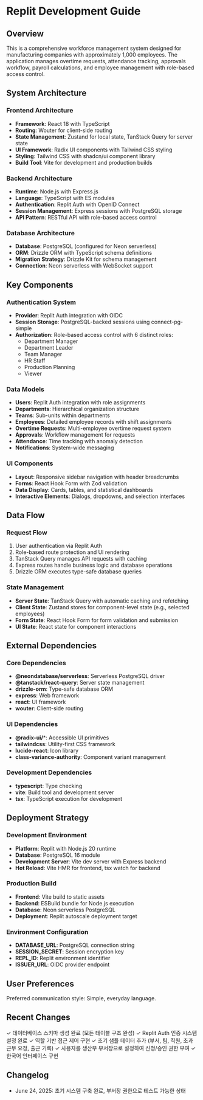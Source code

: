 # Replit Development Guide

## Overview

This is a comprehensive workforce management system designed for manufacturing companies with approximately 1,000 employees. The application manages overtime requests, attendance tracking, approvals workflow, payroll calculations, and employee management with role-based access control.

## System Architecture

### Frontend Architecture
- **Framework**: React 18 with TypeScript
- **Routing**: Wouter for client-side routing
- **State Management**: Zustand for local state, TanStack Query for server state
- **UI Framework**: Radix UI components with Tailwind CSS styling
- **Styling**: Tailwind CSS with shadcn/ui component library
- **Build Tool**: Vite for development and production builds

### Backend Architecture
- **Runtime**: Node.js with Express.js
- **Language**: TypeScript with ES modules
- **Authentication**: Replit Auth with OpenID Connect
- **Session Management**: Express sessions with PostgreSQL storage
- **API Pattern**: RESTful API with role-based access control

### Database Architecture
- **Database**: PostgreSQL (configured for Neon serverless)
- **ORM**: Drizzle ORM with TypeScript schema definitions
- **Migration Strategy**: Drizzle Kit for schema management
- **Connection**: Neon serverless with WebSocket support

## Key Components

### Authentication System
- **Provider**: Replit Auth integration with OIDC
- **Session Storage**: PostgreSQL-backed sessions using connect-pg-simple
- **Authorization**: Role-based access control with 6 distinct roles:
  - Department Manager
  - Department Leader  
  - Team Manager
  - HR Staff
  - Production Planning
  - Viewer

### Data Models
- **Users**: Replit Auth integration with role assignments
- **Departments**: Hierarchical organization structure
- **Teams**: Sub-units within departments
- **Employees**: Detailed employee records with shift assignments
- **Overtime Requests**: Multi-employee overtime request system
- **Approvals**: Workflow management for requests
- **Attendance**: Time tracking with anomaly detection
- **Notifications**: System-wide messaging

### UI Components
- **Layout**: Responsive sidebar navigation with header breadcrumbs
- **Forms**: React Hook Form with Zod validation
- **Data Display**: Cards, tables, and statistical dashboards
- **Interactive Elements**: Dialogs, dropdowns, and selection interfaces

## Data Flow

### Request Flow
1. User authentication via Replit Auth
2. Role-based route protection and UI rendering
3. TanStack Query manages API requests with caching
4. Express routes handle business logic and database operations
5. Drizzle ORM executes type-safe database queries

### State Management
- **Server State**: TanStack Query with automatic caching and refetching
- **Client State**: Zustand stores for component-level state (e.g., selected employees)
- **Form State**: React Hook Form for form validation and submission
- **UI State**: React state for component interactions

## External Dependencies

### Core Dependencies
- **@neondatabase/serverless**: Serverless PostgreSQL driver
- **@tanstack/react-query**: Server state management
- **drizzle-orm**: Type-safe database ORM
- **express**: Web framework
- **react**: UI framework
- **wouter**: Client-side routing

### UI Dependencies
- **@radix-ui/***: Accessible UI primitives
- **tailwindcss**: Utility-first CSS framework
- **lucide-react**: Icon library
- **class-variance-authority**: Component variant management

### Development Dependencies
- **typescript**: Type checking
- **vite**: Build tool and development server
- **tsx**: TypeScript execution for development

## Deployment Strategy

### Development Environment
- **Platform**: Replit with Node.js 20 runtime
- **Database**: PostgreSQL 16 module
- **Development Server**: Vite dev server with Express backend
- **Hot Reload**: Vite HMR for frontend, tsx watch for backend

### Production Build
- **Frontend**: Vite build to static assets
- **Backend**: ESBuild bundle for Node.js execution
- **Database**: Neon serverless PostgreSQL
- **Deployment**: Replit autoscale deployment target

### Environment Configuration
- **DATABASE_URL**: PostgreSQL connection string
- **SESSION_SECRET**: Session encryption key
- **REPL_ID**: Replit environment identifier
- **ISSUER_URL**: OIDC provider endpoint

## User Preferences

Preferred communication style: Simple, everyday language.

## Recent Changes

✓ 데이터베이스 스키마 생성 완료 (모든 테이블 구조 완성)
✓ Replit Auth 인증 시스템 설정 완료
✓ 역할 기반 접근 제어 구현 
✓ 초기 샘플 데이터 추가 (부서, 팀, 직원, 초과근무 요청, 출근 기록)
✓ 사용자를 생산부 부서장으로 설정하여 신청/승인 권한 부여
✓ 한국어 인터페이스 구현

## Changelog

- June 24, 2025: 초기 시스템 구축 완료, 부서장 권한으로 테스트 가능한 상태